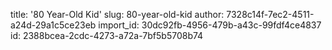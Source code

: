 title: '80 Year-Old Kid'
slug: 80-year-old-kid
author: 7328c14f-7ec2-4511-a24d-29a1c5ce23eb
import_id: 30dc92fb-4956-479b-a43c-99fdf4ce4837
id: 2388bcea-2cdc-4273-a72a-7bf5b5708b74
